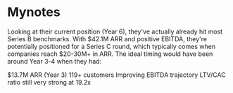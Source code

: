 # Mynotes
Looking at their current position (Year 6), they've actually already hit most Series B benchmarks. With $42.1M ARR and positive EBITDA, they're potentially positioned for a Series C round, which typically comes when companies reach $20-30M+ in ARR.
The ideal timing would have been around Year 3-4 when they had:

$13.7M ARR (Year 3)
119+ customers
Improving EBITDA trajectory
LTV/CAC ratio still very strong at 19.2x



